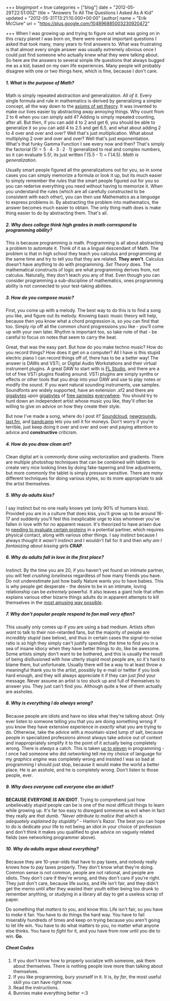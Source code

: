 +++
blogimport = true
categories = ["blog"]
date = "2012-05-29T22:51:00Z"
title = "Answers To All The Questions I Asked As A Kid"
updated = "2012-05-31T13:21:10.000+00:00"
[author]
name = "Erik McClure"
uri = "https://plus.google.com/104896885003230920472"

+++
When I was growing up and trying to figure out what was going on in this crazy planet I was born on, there were several important questions I asked that took many, many years to find answers to. What was frustrating is that almost every single answer was usually extremely obvious once I could just find someone who actually knew what they were talking about. So here are the answers to several simple life questions that always bugged me as a kid, based on my own life experiences. Many people will probably disagree with one or two things here, which is fine, because I don't care.

##### 1. What is the purpose of Math?
Math is simply repeated abstraction and generalization. *All of it.* Every single formula and rule in mathematics is derived by generalizing a simpler concept, all the way down to the [axioms of set theory](http://en.wikipedia.org/wiki/Zermelo%E2%80%93Fraenkel_set_theory). It was invented to make our lives easier by abstracting away annoying things. Why count from 2 to 6 when you can simply add 4? Adding is simply repeated counting, after all. But then, if you can add 4 to 2 and get 6, you should be able to generalize it so you can add 4 to 2.5 and get 6.5, and what about adding 2 to 4 over and over and over? Well that's just multiplication. What about multiplying 2 over and over and over? Well that's just exponentiation. What's that funky Gamma Function I see every now and then? That's simply the factorial ($5! = 5\cdot 4\cdot 3\cdot 2\cdot 1$) generalized to real and complex numbers, so it can evaluate 5.5!, its just written Γ(5.5 - 1) = Γ(4.5). *Math is generalization*.

Usually smart people figured all the generalizations out for you, so in some cases you can simply memorize a formula or look it up, but its much easier to simply remember the *rules* that the smart people figured out for you so you can rederive everything you need without having to memorize it. When you understand the rules (which are all carefully constructed to be consistent with each other), you can then use Mathematics as a *language* to express problems in. By abstracting the problem into mathematics, the answer becomes much easier to obtain. The only thing math does is make thing easier to do by abstracting them. That's all.

##### 2. Why does college think high grades in math correspond to programming ability?
This is because programming *is* math. Programming is all about abstracting a problem to automate it. Think of it as a lingual descendant of Math. The problem is that in high school they teach you calculus and programming at the same time and try to tell you that they are related. **They aren't**. Calculus doesn't have anything to do with programming. *Set Theory* does. The mathematical constructs of logic are what programming derives from, not calculus. Naturally, they don't teach you any of that. Even though you can consider programming a sub-discipline of mathematics, ones programming ability is not connected to your test-taking abilities.

##### 3. How do you compose music?
First, you come up with a melody. The best way to do this is to find a song you like, and figure out its melody. Knowing basic music theory will help, because then you know what a chord progression is, so you can find that too. Simply rip off all the common chord progressions you like - you'll come up with your own later. Rhythm is important too, so take note of that - be careful to focus on notes that seem to carry the beat.

Great, that was the easy part. But how do you make techno music? How do you record things? How does it get on a computer? All I have is this stupid electric piano I can record things off of, there has to be a better way! The answer is DAWs and VSTi, or Digital Audio Workstations and their virtual instrument plugins. A great DAW to start with is [FL Studio](http://www.image-line.com/documents/flstudio.html), and there are a lot of free VSTi plugins floating around. VSTi plugins are simply synths or effects or other tools that you drop into your DAW and use to play notes or modify the sound. If you want natural sounding instruments, use samples. Soundfonts are widely supported, have an extension .sf2 and there are [gigabytes](http://the-filmmusic-group.deviantart.com/journal/Free-HQ-Orchestra-Soundfonts-224143947) upon [gigabytes](http://the-filmmusic-group.deviantart.com/journal/Soundfonts-of-Sonatina-Symphonic-Orchestra-Free-244707791) of [free samples](http://darkbeats.com/sampleswap/) [everywhere](http://www.4shared.com/rar/iC-RulvQ/SGM-V201.html). You should try to hunt down an independent artist whose music you like, they'll often be willing to give on advice on how they create their style.

But now I've made a song, where do I post it? [Soundcloud](https://soundcloud.com/), [newgrounds](http://www.newgrounds.com/), [last.fm](http://www.last.fm/), and [bandcamp](http://bandcamp.com/) lets you sell it for moneys. Don't worry if you're terrible, just keep doing it over and over and over and paying attention to advice and **constructive** criticism.

##### 4. How do you draw clean art?
Clean digital art is commonly done using vectorization and gradients. There are multiple photoshop techniques that can be combined with tablets to create very nice looking lines by doing fake-tapering and line adjustments, but more commonly the tablet is simply pressure sensitive. There are *many* different techniques for doing various styles, so its more appropriate to ask the artist themselves.

##### 5. Why do adults kiss?
I say instinct but no one really knows yet (only 90% of humans kiss). Provided you are in a culture that does kiss, you'll grow up to be around 16-17 and suddenly you'll feel this inexplicable urge to kiss whomever you've fallen in love with for no apparent reason. It's theorized to have arisen due to [needing to evaluate certain proteins](http://scienceline.org/2006/10/ask-fiore-kiss/) in a potential partner, which requires physical contact, along with various other things. I say instinct because I always thought it *wasn't* instinct and I wouldn't fall for it and then *why am I fantasizing about kissing girls* **CRAP**.

##### 6. Why do adults fall in love in the first place?
Instinct. By the time you are 20, if you haven't yet found an intimate partner, you will feel *crushing loneliness* regardless of how many friends you have. Do not underestimate just how badly Nature wants you to have babies. This is why people get desperate - the desire to be in an intimate, loving relationship can be *extremely* powerful. It also leaves a giant hole that often explains various other bizarre things adults do in apparent attempts to kill themselves in the [most amusing way possible](http://www.darwinawards.com/).

##### 7. Why don't popular people respond to fan mail very often?
This usually only comes up if you are using a bad medium. Artists often *want* to talk to their non-retarded fans, but the majority of people are *incredibly stupid* (see below), and thus in certain cases the signal-to-noise ratio is so high they simply can't justify spending the time to find you in a sea of insane idiocy when they have better things to do, like be awesome. Some artists simply don't want to be bothered, and this is usually the result of being disillusioned with how utterly stupid most people are, so it's hard to blame them, but unfortunate. Usually there will be a way to at least throw a meaningful thank you to the artist, possibly by e-mail or twitter if you look hard enough, and they will always appreciate it if they can just *find* your message. Never assume an artist is too stuck up and full of themselves to answer you. They just can't find you. Although quite a few of them actually are assholes.

##### 8. Why is everything I do always wrong?
Because people are idiots and have no idea what they're talking about. Only ever listen to someone telling you that you are doing something wrong if you know they have extensive experience in *exactly* what you are trying to do. Otherwise, take the advice with a mountain-sized lump of salt, because people in specialized professions almost always take advice out of context and inappropriately simplify it to the point of it actually being completely wrong. There is *always* a catch. This is taken [up to eleven](http://blackhole12.blogspot.com/2012/02/programmers-are-overgeneralized.html) in programming - I once had someone who did *networking* tell me my choice of language for my *graphics engine* was completely wrong and insisted I was so bad at programming I should just stop, because it would make the world a better place. He is an asshole, and he is completely wrong. Don't listen to those people, ever.

##### 9. Why does everyone call everyone else an idiot?
**BECAUSE EVERYONE *IS* AN IDIOT**. Trying to comprehend just how unbelievably *stupid* people can be is one of the most difficult things to learn while growing up. It's far too easy to disregard someone as evil when in fact they really are *that dumb*. *"Never attribute to malice that which is adequately explained by stupidity"* - Hanlon's Razor. The best you can hope to do is dedicate your life to not being an idiot in your choice of profession and don't think it makes you qualified to give advice on vaguely related fields (see networking programmer above).

##### 10. Why do adults argue about everything?
Because they are 10-year-olds that have to pay taxes, and nobody really knows how to pay taxes properly. They don't know what they're doing. Common sense is not common, people are not rational, and people are idiots. They don't care if they're wrong, and they don't care if you're right. They just don't care, because life sucks, and life isn't fair, and they didn't get the memo until after they wasted their youth either being too drunk to remember anything, or studying in a library all day to get a useless scrap of paper.

Do something that *matters* to you, and know this: Life isn't fair, so you have to *make* it fair. You have to do things the hard way. You have to fail miserably hundreds of times and keep on trying because you aren't going to let life win. You have to do what matters to you, no matter what anyone else thinks. You have to *fight* for it, and you have from now until you die to win. **Go**.

##### Cheat Codes
 1. If you don't know how to properly socialize with someone, ask them about themselves. There is nothing people love more than talking about themselves.
 2. If you like programming, bury yourself in it. It is, *by far*, the most useful skill you can have right now.
 3. Read the instructions.
 4. Bunnies make everything better =:3
